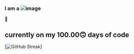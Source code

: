 ### I am a  ![image](https://github.com/MRNOONE333/MRNOONE333/assets/104716575/2defe093-8bad-48bf-bda4-9619edf23a9d)
👋

## currently on my 100.00🙃 days of code
[![GitHub Streak](https://streak-stats.demolab.com?user=MRNOONE333&theme=terafox)]



<!--
**MRNOONE333/MRNOONE333** is a ✨ _special_ ✨ repository because its `README.md` (this file) appears on your GitHub profile.

Here are some ideas to get you started:

- 🔭 I’m currently working on ...
- 🌱 I’m currently learning ...
- 👯 I’m looking to collaborate on ...
- 🤔 I’m looking for help with ...
- 💬 Ask me about ...
- 📫 How to reach me: ...
- 😄 Pronouns: ...
- ⚡ Fun fact: ...
-->
